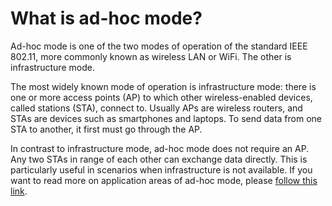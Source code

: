 # What is ad-hoc mode?

Ad-hoc mode is one of the two modes of operation of the standard IEEE 802.11, more commonly known as wireless LAN or WiFi. The other is infrastructure mode.

The most widely known mode of operation is infrastructure mode: there is one  or more access points (AP) to which other wireless-enabled devices, called stations (STA), connect to. Usually APs are wireless routers, and STAs are devices such as smartphones and laptops. To send data from one STA to another, it first must go through the AP.

In contrast to infrastructure mode, ad-hoc mode does not require an AP. Any two STAs in range of each other can exchange data directly. This is particularly useful in scenarios when infrastructure is not available. If you want to read more on application areas of ad-hoc mode, please [follow this link](usage-scenarios.md).
